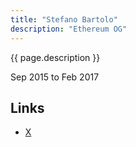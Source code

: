 ```yaml
---
title: "Stefano Bartolo"
description: "Ethereum OG"
---
```


{{ page.description }}

Sep 2015 to Feb 2017

## Links
- [X](https://twitter.com/sclopit)
